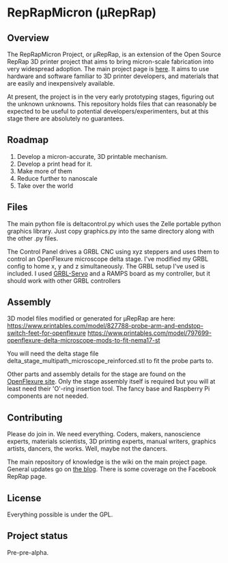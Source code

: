 # RepRapMicron (μRepRap)

## Overview

The RepRapMicron Project, or μRepRap, is an extension of the Open Source RepRap 3D printer project that aims to bring micron-scale fabrication into very widespread adoption. The main project page is [here](https://reprap.org/wiki/RepRapMicron). It aims to use hardware and software familiar to 3D printer developers, and materials that are easily and inexpensively available.

At present, the project is in the very early prototyping stages, figuring out the unknown unknowns. This repository holds files that can reasonably be expected to be useful to potential developers/experimenters, but at this stage there are absolutely no guarantees.

## Roadmap

1. Develop a micron-accurate, 3D printable mechanism.
2. Develop a print head for it.
3. Make more of them
4. Reduce further to nanoscale
5. Take over the world


## Files
The main python file is deltacontrol.py which uses the Zelle portable python graphics library. Just copy graphics.py into the same directory along with the other .py files.

The Control Panel drives a GRBL CNC using xyz steppers and uses them to control an OpenFlexure microscope delta stage. I've modified my GRBL config to home x, y and z simultaneously. The GRBL setup I've used is included. I used [GRBL-Servo](https://github.com/robottini/grbl-servo) and a RAMPS board as my controller, but it should work with other GRBL controllers

## Assembly

3D model files modified or generated for μRepRap are here:
https://www.printables.com/model/827788-probe-arm-and-endstop-switch-feet-for-openflexure
https://www.printables.com/model/797699-openflexure-delta-microscope-mods-to-fit-nema17-st

You will need the delta stage file delta_stage_multipath_microscope_reinforced.stl to fit the probe parts to.

Other parts and assembly details for the stage are found on the [OpenFlexure site](https://build.openflexure.org/openflexure-delta-stage/v1.2.2/pages/index_reflection.html). Only the stage assembly itself is required but you will at least need their 'O'-ring insertion tool. The fancy base and Raspberry Pi components are not needed.

## Contributing
Please do join in. We need everything. Coders, makers, nanoscience experts, materials scientists, 3D printing experts, manual writers, graphics artists, dancers, the works. Well, maybe not the dancers.

The main repository of knowledge is the wiki on the main project page. General updates go on [the blog](http://blog.reprap.org/). There is some coverage on the Facebook RepRap page.

## License
Everything possible is under the GPL.

## Project status
Pre-pre-alpha.
